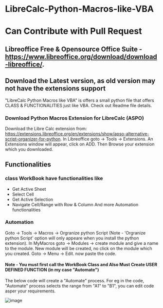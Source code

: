 # LibreCalc-Python-Macros-like-VBA
# Can Contribute with Pull Request

## Libreoffice Free & Opensource Office Suite - https://www.libreoffice.org/download/download-libreoffice/.
## Download the Latest version, as old version may not have the extensions support

"LibreCalc Python Macros like VBA" is offers a small python file that offers CLASS &amp; FUNCTIONALITIES just like VBA. Check out Readme file details. 


### Download Python Macros Extension for LibreCalc (ASPO)

Download the Libre Calc extension from: https://extensions.libreoffice.org/en/extensions/show/apso-alternative-script-organizer-for-python.
In Libreoffice goto -> Tools -> Extensions.
An Extensions window will appear, click on ADD.
Then Browse your extension which you downloaded.


## Functionalities

### class WorkBook have functionalities like
- Get Active Sheet
- Select Cell
- Get Active Selection
- Navigate Cell/Range with Row & Column
And more Automation functionalities


### Automation

Goto -> Tools -> Macros -> Orgranize python Script (Note - 'Orgranize python Script' option will only appeare when you install the python extension).
In MyMacros goto -> Modules -> create module and give a name to the module.
New module will be created, no click on the module which you created.
Goto -> Menu -> Edit.
now paste the code.



#### Note - You must first call the WorkBook Class and Also Must Create USER DEFINED FUNCTION (in my case "Automate")
The below code will create a "Automate" process. For eg in the code, "Automate" process selects the range from "A1" to "B1", you can edit code asper your requirements.

![image](https://github.com/user-attachments/assets/f618b967-a473-4dde-b326-86b288c8dcad)

